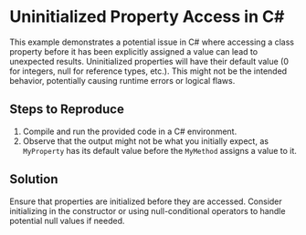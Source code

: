 # Uninitialized Property Access in C#

This example demonstrates a potential issue in C# where accessing a class property before it has been explicitly assigned a value can lead to unexpected results.  Uninitialized properties will have their default value (0 for integers, null for reference types, etc.). This might not be the intended behavior, potentially causing runtime errors or logical flaws.

## Steps to Reproduce
1. Compile and run the provided code in a C# environment.
2. Observe that the output might not be what you initially expect, as `MyProperty` has its default value before the `MyMethod` assigns a value to it.  

## Solution
Ensure that properties are initialized before they are accessed.  Consider initializing in the constructor or using null-conditional operators to handle potential null values if needed.